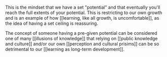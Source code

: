 This is the mindset that we have a set "potential" and that eventually you'll reach the full extents of your potential. This is restricting to our own growth and is an example of how [[learning, like all growth, is uncomfortable]], as the idea of having a set ceiling is reassuring.

The concept of someone having a pre-given potential can be considered one of many [[illusions of knowledge]] that relying on [[public knowledge and culture]] and/or our own [[perception and cultural prisims]] can be so detrimental to our [[learning as long-term development]].